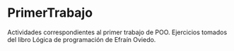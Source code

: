 # PrimerTrabajo

Actividades correspondientes al primer trabajo de POO. Ejercicios tomados del libro Lógica de programación de Efraín Oviedo.
